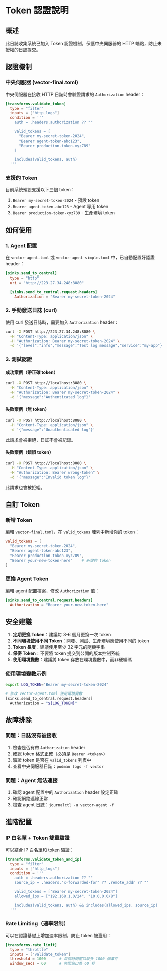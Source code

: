 # Token 認證說明

## 概述

此日誌收集系統已加入 Token 認證機制，保護中央伺服器的 HTTP 端點，防止未授權的日誌提交。

## 認證機制

### 中央伺服器 (vector-final.toml)

中央伺服器在接收 HTTP 日誌時會驗證請求的 `Authorization` header：

```toml
[transforms.validate_token]
  type = "filter"
  inputs = ["http_logs"]
  condition = '''
    auth = .headers.authorization ?? ""

    valid_tokens = [
      "Bearer my-secret-token-2024",
      "Bearer agent-token-abc123",
      "Bearer production-token-xyz789"
    ]

    includes(valid_tokens, auth)
  '''
```

### 支援的 Token

目前系統預設支援以下三個 token：

1. `Bearer my-secret-token-2024` - 預設 token
2. `Bearer agent-token-abc123` - Agent 專用 token
3. `Bearer production-token-xyz789` - 生產環境 token

## 如何使用

### 1. Agent 配置

在 `vector-agent.toml` 或 `vector-agent-simple.toml` 中，已自動配置好認證 header：

```toml
[sinks.send_to_central]
  type = "http"
  uri = "http://223.27.34.248:8080"

  [sinks.send_to_central.request.headers]
    Authorization = "Bearer my-secret-token-2024"
```

### 2. 手動發送日誌 (curl)

使用 curl 發送日誌時，需要加入 `Authorization` header：

```bash
curl -X POST http://223.27.34.248:8080 \
  -H "Content-Type: application/json" \
  -H "Authorization: Bearer my-secret-token-2024" \
  -d '{"level":"info","message":"Test log message","service":"my-app"}'
```

### 3. 測試認證

#### 成功案例（帶正確 token）
```bash
curl -X POST http://localhost:8080 \
  -H "Content-Type: application/json" \
  -H "Authorization: Bearer my-secret-token-2024" \
  -d '{"message":"Authenticated log"}'
```

#### 失敗案例（無 token）
```bash
curl -X POST http://localhost:8080 \
  -H "Content-Type: application/json" \
  -d '{"message":"Unauthenticated log"}'
```
此請求會被拒絕，日誌不會被記錄。

#### 失敗案例（錯誤 token）
```bash
curl -X POST http://localhost:8080 \
  -H "Content-Type: application/json" \
  -H "Authorization: Bearer wrong-token" \
  -d '{"message":"Invalid token log"}'
```
此請求也會被拒絕。

## 自訂 Token

### 新增 Token

編輯 `vector-final.toml`，在 `valid_tokens` 陣列中新增你的 token：

```toml
valid_tokens = [
  "Bearer my-secret-token-2024",
  "Bearer agent-token-abc123",
  "Bearer production-token-xyz789",
  "Bearer your-new-token-here"    # 新增的 token
]
```

### 更換 Agent Token

編輯 agent 配置檔案，修改 `Authorization` 值：

```toml
[sinks.send_to_central.request.headers]
  Authorization = "Bearer your-new-token-here"
```

## 安全建議

1. **定期更換 Token**：建議每 3-6 個月更換一次 token
2. **不同環境使用不同 Token**：開發、測試、生產環境應使用不同的 token
3. **Token 長度**：建議使用至少 32 字元的隨機字串
4. **保密 Token**：不要將 token 提交到公開的版本控制系統
5. **使用環境變數**：建議將 token 存放在環境變數中，而非硬編碼

### 使用環境變數示例

```bash
export LOG_TOKEN="Bearer my-secret-token-2024"

# 修改 vector-agent.toml 使用環境變數
[sinks.send_to_central.request.headers]
  Authorization = "${LOG_TOKEN}"
```

## 故障排除

### 問題：日誌沒有被接收

1. 檢查是否有帶 `Authorization` header
2. 確認 token 格式正確（必須是 `Bearer <token>`）
3. 驗證 token 是否在 `valid_tokens` 列表中
4. 查看中央伺服器日誌：`podman logs -f vector`

### 問題：Agent 無法連接

1. 確認 agent 配置中的 `Authorization` header 設定正確
2. 確認網路連線正常
3. 檢查 agent 日誌：`journalctl -u vector-agent -f`

## 進階配置

### IP 白名單 + Token 雙重驗證

可以結合 IP 白名單和 token 驗證：

```toml
[transforms.validate_token_and_ip]
  type = "filter"
  inputs = ["http_logs"]
  condition = '''
    auth = .headers.authorization ?? ""
    source_ip = .headers."x-forwarded-for" ?? .remote_addr ?? ""

    valid_tokens = ["Bearer my-secret-token-2024"]
    allowed_ips = ["192.168.1.0/24", "10.0.0.0/8"]

    includes(valid_tokens, auth) && includes(allowed_ips, source_ip)
  '''
```

### Rate Limiting（速率限制）

可以在認證基礎上增加速率限制，防止 token 被濫用：

```toml
[transforms.rate_limit]
  type = "throttle"
  inputs = ["validate_token"]
  threshold = 1000      # 每個時間窗口最多 1000 個事件
  window_secs = 60      # 時間窗口為 60 秒
```
